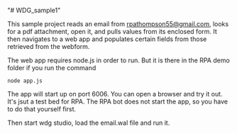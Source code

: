 "# WDG_sample1" 

This sample project reads an email from rpathompson55@gmail.com, looks for a pdf attachment, open it, and pulls values from its enclosed form. It then navigates to a web app and populates certain fields from those retrieved from the webform.

The web app requires node.js in order to run. But it is there in the RPA demo folder if you run the command

`node app.js`

The app will start up on port 6006. You can open a browser and try it out. It's jsut a test bed for RPA.  The RPA bot does not start the app, so you have to do that yourself first.

Then start wdg studio, load the email.wal file and run it.



